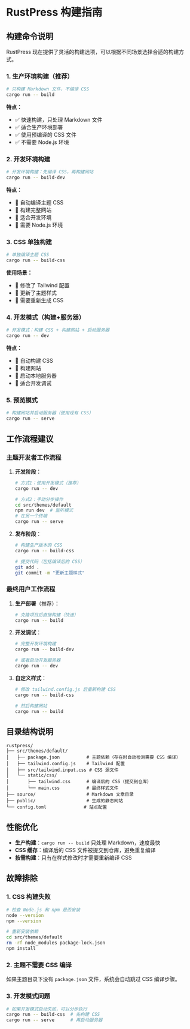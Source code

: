 # RustPress 构建指南

## 构建命令说明

RustPress 现在提供了灵活的构建选项，可以根据不同场景选择合适的构建方式。

### 1. 生产环境构建（推荐）

```bash
# 只构建 Markdown 文件，不编译 CSS
cargo run -- build
```

**特点：**
- ✅ 快速构建，只处理 Markdown 文件
- ✅ 适合生产环境部署
- ✅ 使用预编译的 CSS 文件
- ✅ 不需要 Node.js 环境

### 2. 开发环境构建

```bash
# 开发环境构建：先编译 CSS，再构建网站
cargo run -- build-dev
```

**特点：**
- 🔧 自动编译主题 CSS
- 🔧 构建完整网站
- 🔧 适合开发环境
- 🔧 需要 Node.js 环境

### 3. CSS 单独构建

```bash
# 单独编译主题 CSS
cargo run -- build-css
```

**使用场景：**
- 🎨 修改了 Tailwind 配置
- 🎨 更新了主题样式
- 🎨 需要重新生成 CSS

### 4. 开发模式（构建+服务器）

```bash
# 开发模式：构建 CSS + 构建网站 + 启动服务器
cargo run -- dev
```

**特点：**
- 🚀 自动构建 CSS
- 🚀 构建网站
- 🚀 启动本地服务器
- 🚀 适合开发调试

### 5. 预览模式

```bash
# 构建网站并启动服务器（使用现有 CSS）
cargo run -- serve
```

## 工作流程建议

### 主题开发者工作流程

1. **开发阶段**：
   ```bash
   # 方式1：使用开发模式（推荐）
   cargo run -- dev
   
   # 方式2：手动分步操作
   cd src/themes/default
   npm run dev  # 监听模式
   # 在另一个终端
   cargo run -- serve
   ```

2. **发布阶段**：
   ```bash
   # 构建生产版本的 CSS
   cargo run -- build-css
   
   # 提交代码（包括编译后的 CSS）
   git add .
   git commit -m "更新主题样式"
   ```

### 最终用户工作流程

1. **生产部署**（推荐）：
   ```bash
   # 克隆项目后直接构建（快速）
   cargo run -- build
   ```

2. **开发调试**：
   ```bash
   # 完整开发环境构建
   cargo run -- build-dev
   
   # 或者启动开发服务器
   cargo run -- dev
   ```

3. **自定义样式**：
   ```bash
   # 修改 tailwind.config.js 后重新构建 CSS
   cargo run -- build-css
   
   # 然后构建网站
   cargo run -- build
   ```

## 目录结构说明

```
rustpress/
├── src/themes/default/
│   ├── package.json          # 主题依赖（存在时自动检测需要 CSS 编译）
│   ├── tailwind.config.js    # Tailwind 配置
│   ├── src/tailwind.input.css # CSS 源文件
│   └── static/css/
│       ├── tailwind.css      # 编译后的 CSS（提交到仓库）
│       └── main.css          # 最终样式文件
├── source/                   # Markdown 文章目录
├── public/                   # 生成的静态网站
└── config.toml              # 站点配置
```

## 性能优化

- **生产构建**：`cargo run -- build` 只处理 Markdown，速度最快
- **CSS 缓存**：编译后的 CSS 文件被提交到仓库，避免重复编译
- **按需构建**：只有在样式修改时才需要重新编译 CSS

## 故障排除

### 1. CSS 构建失败
```bash
# 检查 Node.js 和 npm 是否安装
node --version
npm --version

# 重新安装依赖
cd src/themes/default
rm -rf node_modules package-lock.json
npm install
```

### 2. 主题不需要 CSS 编译
如果主题目录下没有 `package.json` 文件，系统会自动跳过 CSS 编译步骤。

### 3. 开发模式问题
```bash
# 如果开发模式启动失败，可以分步执行
cargo run -- build-css  # 先构建 CSS
cargo run -- serve      # 再启动服务器